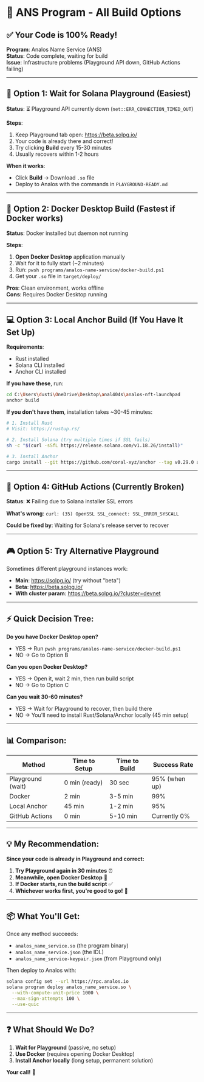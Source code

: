 # 🎯 ANS Program - All Build Options

## ✅ Your Code is 100% Ready!

**Program**: Analos Name Service (ANS)  
**Status**: Code complete, waiting for build  
**Issue**: Infrastructure problems (Playground API down, GitHub Actions failing)

---

## 🚀 Option 1: Wait for Solana Playground (Easiest)

**Status**: ⏳ Playground API currently down (`net::ERR_CONNECTION_TIMED_OUT`)

**Steps**:
1. Keep Playground tab open: https://beta.solpg.io/
2. Your code is already there and correct!
3. Try clicking **Build** every 15-30 minutes
4. Usually recovers within 1-2 hours

**When it works**:
- Click **Build** → Download `.so` file
- Deploy to Analos with the commands in `PLAYGROUND-READY.md`

---

## 🐳 Option 2: Docker Desktop Build (Fastest if Docker works)

**Status**: Docker installed but daemon not running

**Steps**:
1. **Open Docker Desktop** application manually
2. Wait for it to fully start (~2 minutes)
3. Run: `pwsh programs/analos-name-service/docker-build.ps1`
4. Get your `.so` file in `target/deploy/`

**Pros**: Clean environment, works offline  
**Cons**: Requires Docker Desktop running

---

## 💻 Option 3: Local Anchor Build (If You Have It Set Up)

**Requirements**:
- Rust installed
- Solana CLI installed
- Anchor CLI installed

**If you have these**, run:
```bash
cd C:\Users\dusti\OneDrive\Desktop\anal404s\analos-nft-launchpad
anchor build
```

**If you don't have them**, installation takes ~30-45 minutes:
```bash
# 1. Install Rust
# Visit: https://rustup.rs/

# 2. Install Solana (try multiple times if SSL fails)
sh -c "$(curl -sSfL https://release.solana.com/v1.18.26/install)"

# 3. Install Anchor
cargo install --git https://github.com/coral-xyz/anchor --tag v0.29.0 anchor-cli --force
```

---

## 🤖 Option 4: GitHub Actions (Currently Broken)

**Status**: ❌ Failing due to Solana installer SSL errors

**What's wrong**: `curl: (35) OpenSSL SSL_connect: SSL_ERROR_SYSCALL`

**Could be fixed by**: Waiting for Solana's release server to recover

---

## 🎮 Option 5: Try Alternative Playground

Sometimes different playground instances work:

- **Main**: https://solpg.io/ (try without "beta")
- **Beta**: https://beta.solpg.io/
- **With cluster param**: https://beta.solpg.io/?cluster=devnet

---

## ⚡ Quick Decision Tree:

**Do you have Docker Desktop open?**
- YES → Run `pwsh programs/analos-name-service/docker-build.ps1`
- NO → Go to Option B

**Can you open Docker Desktop?**
- YES → Open it, wait 2 min, then run build script
- NO → Go to Option C

**Can you wait 30-60 minutes?**
- YES → Wait for Playground to recover, then build there
- NO → You'll need to install Rust/Solana/Anchor locally (45 min setup)

---

## 📊 Comparison:

| Method            | Time to Setup | Time to Build | Success Rate |
|-------------------|---------------|---------------|--------------|
| Playground (wait) | 0 min (ready) | 30 sec        | 95% (when up)|
| Docker            | 2 min         | 3-5 min       | 99%          |
| Local Anchor      | 45 min        | 1-2 min       | 95%          |
| GitHub Actions    | 0 min         | 5-10 min      | Currently 0% |

---

## 💡 My Recommendation:

**Since your code is already in Playground and correct:**

1. **Try Playground again in 30 minutes** ⏰
2. **Meanwhile, open Docker Desktop** 🐳
3. **If Docker starts, run the build script** ✅
4. **Whichever works first, you're good to go!** 🚀

---

## 📦 What You'll Get:

Once any method succeeds:
- `analos_name_service.so` (the program binary)
- `analos_name_service.json` (the IDL)
- `analos_name_service-keypair.json` (from Playground only)

Then deploy to Analos with:
```bash
solana config set --url https://rpc.analos.io
solana program deploy analos_name_service.so \
  --with-compute-unit-price 1000 \
  --max-sign-attempts 100 \
  --use-quic
```

---

## ❓ What Should We Do?

1. **Wait for Playground** (passive, no setup)
2. **Use Docker** (requires opening Docker Desktop)
3. **Install Anchor locally** (long setup, permanent solution)

**Your call!** 🎯


